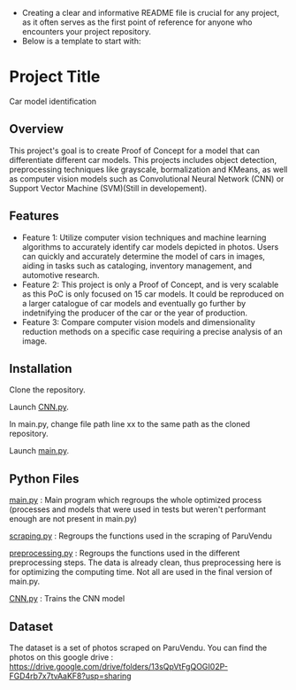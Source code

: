 * Creating a clear and informative README file is crucial for any project, as it often serves as the first point of reference for anyone who encounters your project repository.
* Below is a template to start with: 

# Project Title

Car model identification

## Overview
This project's goal is to create Proof of Concept for a model that can differentiate different car models. This projects includes object detection, preprocessing techniques like grayscale, bormalization and KMeans, as well as computer vision models such as Convolutional Neural Network (CNN) or Support Vector Machine (SVM)(Still in developement).

## Features
- Feature 1: Utilize computer vision techniques and machine learning algorithms to accurately identify car models depicted in photos. Users can quickly and accurately determine the model of cars in images, aiding in tasks such as cataloging, inventory management, and automotive research.
- Feature 2: This project is only a Proof of Concept, and is very scalable as this PoC is only focused on 15 car models. It could be reproduced on a larger catalogue of car models and eventually go further by indetnifying the producer of the car or the year of production.
- Feature 3: Compare computer vision models and dimensionality reduction methods on a specific case requiring a precise analysis of an image.

## Installation
Clone the repository.

Launch [CNN.py](notebooks/CNN.py).

In main.py, change file path line xx to the same path as the cloned repository.

Launch [main.py](notebooks/main.py).

## Python Files
[main.py](notebooks/main.py) : Main program which regroups the whole optimized process (processes and models that were used in tests but weren't performant enough are not present in main.py)

[scraping.py](notebooks/scraping.py) : Regroups the functions used in the scraping of ParuVendu

[preprocessing.py](notebooks/preprocessing.py) : Regroups the functions used in the different preprocessing steps. The data is already clean, thus preprocessing here is for optimizing the computing time. Not all are used in the final version of main.py.

[CNN.py](notebooks/CNN.py) : Trains the CNN model

## Dataset
The dataset is a set of photos scraped on ParuVendu. You can find the photos on this google drive :
https://drive.google.com/drive/folders/13sQpVtFgQOGI02P-FGD4rb7x7tvAaKF8?usp=sharing

